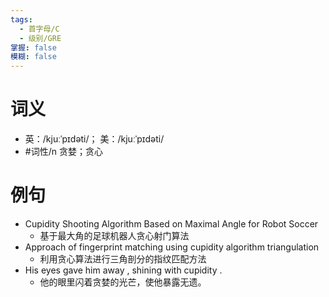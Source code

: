 ```yaml
---
tags:
  - 首字母/C
  - 级别/GRE
掌握: false
模糊: false
---
```

# 词义
- 英：/kjuːˈpɪdəti/； 美：/kjuːˈpɪdəti/
- #词性/n  贪婪；贪心
# 例句
- Cupidity Shooting Algorithm Based on Maximal Angle for Robot Soccer
	- 基于最大角的足球机器人贪心射门算法
- Approach of fingerprint matching using cupidity algorithm triangulation
	- 利用贪心算法进行三角剖分的指纹匹配方法
- His eyes gave him away , shining with cupidity .
	- 他的眼里闪着贪婪的光芒，使他暴露无遗。
